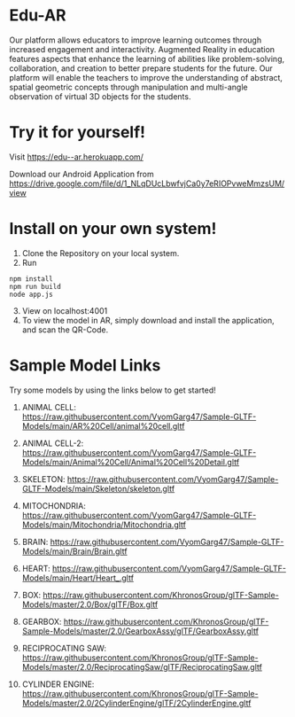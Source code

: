 # Edu-AR
Our platform allows educators to improve learning outcomes through increased engagement and interactivity. Augmented Reality in education features aspects that enhance the learning of abilities like problem-solving, collaboration, and creation to better prepare students for the future. Our platform will enable the teachers to improve the understanding of abstract, spatial geometric concepts through manipulation and multi-angle observation of virtual 3D objects for the students.

# Try it for yourself!
Visit https://edu--ar.herokuapp.com/

Download our Android Application from https://drive.google.com/file/d/1_NLqDUcLbwfvjCa0y7eRIOPvweMmzsUM/view

# Install on your own system!
1. Clone the Repository on your local system.
2. Run
```
npm install
npm run build
node app.js
```
3. View on localhost:4001
4. To view the model in AR, simply download and install the application, and scan the QR-Code.

# Sample Model Links
Try some models by using the links below to get started!

1. ANIMAL CELL: https://raw.githubusercontent.com/VyomGarg47/Sample-GLTF-Models/main/AR%20Cell/animal%20cell.gltf

2. ANIMAL CELL-2: https://raw.githubusercontent.com/VyomGarg47/Sample-GLTF-Models/main/Animal%20Cell/Animal%20Cell%20Detail.gltf

3. SKELETON: https://raw.githubusercontent.com/VyomGarg47/Sample-GLTF-Models/main/Skeleton/skeleton.gltf

4. MITOCHONDRIA: https://raw.githubusercontent.com/VyomGarg47/Sample-GLTF-Models/main/Mitochondria/Mitochondria.gltf

5. BRAIN: https://raw.githubusercontent.com/VyomGarg47/Sample-GLTF-Models/main/Brain/Brain.gltf

6. HEART: https://raw.githubusercontent.com/VyomGarg47/Sample-GLTF-Models/main/Heart/Heart_.gltf

7. BOX: https://raw.githubusercontent.com/KhronosGroup/glTF-Sample-Models/master/2.0/Box/glTF/Box.gltf

8. GEARBOX: https://raw.githubusercontent.com/KhronosGroup/glTF-Sample-Models/master/2.0/GearboxAssy/glTF/GearboxAssy.gltf

9. RECIPROCATING SAW: https://raw.githubusercontent.com/KhronosGroup/glTF-Sample-Models/master/2.0/ReciprocatingSaw/glTF/ReciprocatingSaw.gltf

10. CYLINDER ENGINE: https://raw.githubusercontent.com/KhronosGroup/glTF-Sample-Models/master/2.0/2CylinderEngine/glTF/2CylinderEngine.gltf


